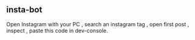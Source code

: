 ## insta-bot

Open Instagram with your PC , search an instagram tag , open first post , inspect , paste this code in dev-console.
